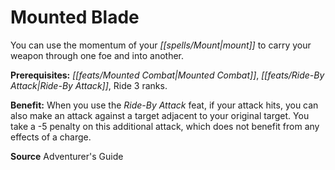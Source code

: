 ﻿---
cssclass: [feats]

---
# Mounted Blade

You can use the momentum of your _[[spells/Mount|mount]]_ to carry your weapon through one foe and into another.

**Prerequisites:** _[[feats/Mounted Combat|Mounted Combat]]_, _[[feats/Ride-By Attack|Ride-By Attack]]_, Ride 3 ranks.

**Benefit:** When you use the _Ride-By Attack_ feat, if your attack hits, you can also make an attack against a target adjacent to your original target. You take a -5 penalty on this additional attack, which does not benefit from any effects of a charge.

**Source** Adventurer's Guide